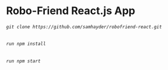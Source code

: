 # Robo-Friend React.js App

###### `git clone https://github.com/samhayder/robofriend-react.git`
###### `run npm install`
###### `run npm start`
